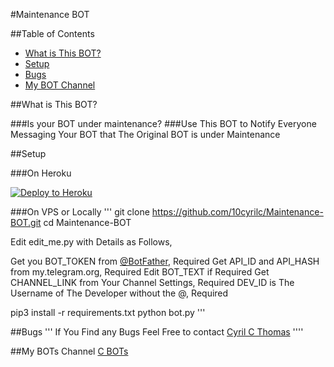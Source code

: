 #Maintenance BOT

##Table of Contents
* [What is This BOT?](#What-is-This-BOT?)
* [Setup](#setup)
* [Bugs](#Bugs)
* [My BOT Channel](#My-BOTs-Channel)


##What is This BOT?

###Is your BOT under maintenance?
###Use This BOT to Notify Everyone Messaging Your BOT that The Original BOT is under Maintenance

##Setup

###On Heroku

[![Deploy to Heroku](https://www.herokucdn.com/deploy/button.png)](https://heroku.com/deploy?template=https://github.com/10cyrilc/Maintenance-BOT)


###On VPS or Locally
'''
git clone https://github.com/10cyrilc/Maintenance-BOT.git
cd Maintenance-BOT

Edit edit_me.py with Details as Follows,

Get you BOT_TOKEN from <a href=https://t.me/BotFather>@BotFather</a>, Required
Get API_ID and API_HASH from my.telegram.org, Required
Edit BOT_TEXT if Required
Get CHANNEL_LINK from Your Channel Settings, Required
DEV_ID is The Username of The Developer without the @, Required

pip3 install -r requirements.txt
python bot.py
'''

##Bugs
'''
If You Find any Bugs Feel Free to contact <a href="https://t.me/c_text_bot">Cyril C Thomas</a>
''''

##My BOTs Channel
<a href="https://t.me/c_bots_support">C BOTs</a>
